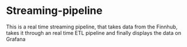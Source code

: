 # Streaming-pipeline
This is a real time streaming pipeline, that takes data from the Finnhub, takes it through an real time ETL pipeline and finally displays the data on Grafana
